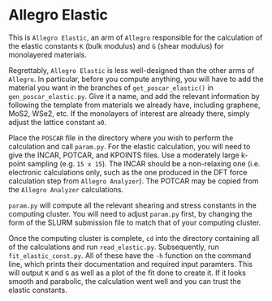 # Allegro Elastic
This is `Allegro Elastic`, an arm of `Allegro` responsible for the calculation of the elastic constants `K` (bulk modulus) and `G` (shear modulus) for monolayered materials.

Regrettably, `Allegro Elastic` is less well-designed than the other arms of `Allegro`. In particular, before you compute anything, you will have to add the material you want in the branches of `get_poscar_elastic()` in `gen_poscar_elastic.py`. Give it a name, and add the relevant information by following the template from materials we already have, including graphene, MoS2, WSe2, etc. If the monolayers of interest are already there, simply adjust the lattice constant `a0`. 

Place the `POSCAR` file in the directory where you wish to perform the calculation and call `param.py`. For the elastic calculation, you will need to give the INCAR, POTCAR, and KPOINTS files. Use a moderately large k-point sampling (e.g. `15 x 15`). The INCAR should be a non-relaxing one (i.e. electronic calculations only, such as the one produced in the DFT force calculation step from `Allegro Analyzer`). The POTCAR may be copied from the `Allegro Analyzer` calculations.

`param.py` will compute all the relevant shearing and stress constants in the computing cluster. You will need to adjust `param.py` first, by changing the form of the SLURM submission file to match that of your computing cluster. 

Once the computing cluster is complete, `cd` into the directory containing all of the calculations and run `read_elastic.py`. Subsequently, run `fit_elastic_const.py`. All of these have the `-h` function on the command line, which prints their documentation and required input paramters. This will output `K` and `G` as well as a plot of the fit done to create it. If it looks smooth and parabolic, the calculation went well and you can trust the elastic constants.